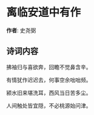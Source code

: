 # 离临安道中有作

**作者**: 史尧弼

## 诗词内容

拂袖归与喜欲奔，回瞻不觉鼻含辛。

有情犹作迟迟去，何事空余咄咄频。

颍水旧来堪洗耳，西风当日苦多尘。

人间触处皆宜隠，不必桃源始问津。

